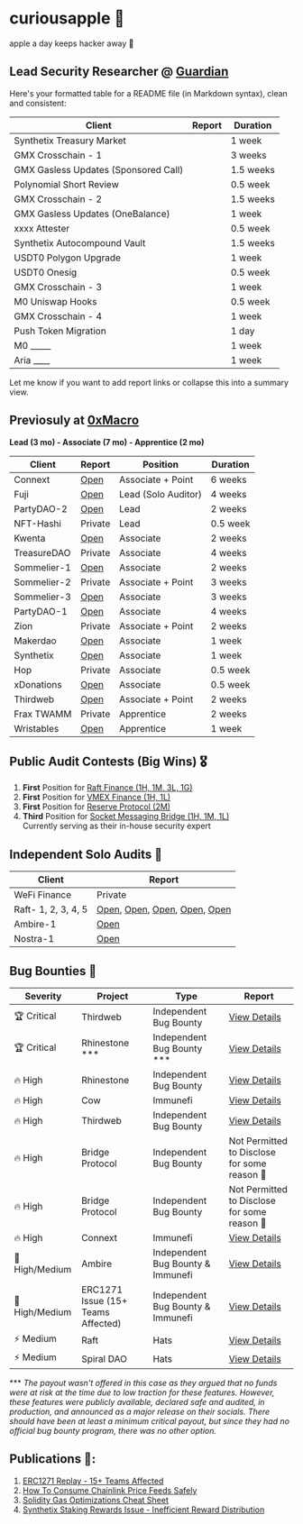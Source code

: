 # curiousapple 🦇
apple a day keeps hacker away 🍏

## Lead Security Researcher @ [Guardian](https://guardianaudits.com/)

Here's your formatted table for a README file (in Markdown syntax), clean and consistent:


| Client                              | Report                        | Duration  |
|-------------------------------------|-------------------------------|-----------|
| Synthetix Treasury Market           |                               | 1 week    |
| GMX Crosschain - 1                  |                               | 3 weeks   |
| GMX Gasless Updates (Sponsored Call)|                               | 1.5 weeks |
| Polynomial Short Review             |                               | 0.5 week  |
| GMX Crosschain - 2                  |                               | 1.5 weeks |
| GMX Gasless Updates (OneBalance)    |                               | 1 week    |
| xxxx Attester                       |                               | 0.5 week  |
| Synthetix Autocompound Vault        |                               | 1.5 weeks |
| USDT0 Polygon Upgrade               |                               | 1 week    |
| USDT0 Onesig                        |                               | 0.5 week  |
| GMX Crosschain - 3                  |                               | 1 week    |
| M0 Uniswap Hooks                    |                               | 0.5 week  |
| GMX Crosschain - 4                  |                               | 1 week    |
| Push Token Migration                |                               | 1 day     |
| M0 _____                            |                               | 1 week    |
| Aria ____                           |                               | 1 week    |


Let me know if you want to add report links or collapse this into a summary view.



##  Previosuly at [0xMacro](https://0xmacro.com/) 
 
**Lead (3 mo) - Associate (7 mo) - Apprentice (2 mo)** 

| Client      | Report                                                                                       | Position            | Duration |
|-------------|----------------------------------------------------------------------------------------------|---------------------|----------|
| Connext     | [Open]( https://github.com/0xcuriousapple/curiousapple-audits/blob/main/src/Connext.pdf )   | Associate + Point   | 6 weeks  |
| Fuji        | [Open](https://github.com/0xcuriousapple/curiousapple-audits/blob/main/src/Fuji.pdf)        | Lead (Solo Auditor) | 4 weeks  |
| PartyDAO-2  | [Open](https://github.com/0xcuriousapple/curiousapple-audits/blob/main/src/PartyDAO-2.pdf)  | Lead                | 2 weeks  |
| NFT-Hashi   | Private                                                                                      | Lead                | 0.5 week |
| Kwenta      | [Open](https://github.com/0xcuriousapple/curiousapple-audits/blob/main/src/Kwenta.pdf)      | Associate           | 2 weeks  |
| TreasureDAO | Private                                                                                      | Associate           | 4 weeks  |
| Sommelier-1 | [Open](https://github.com/0xcuriousapple/curiousapple-audits/blob/main/src/Sommelier-1.pdf) | Associate           | 2 weeks  |
| Sommelier-2 | Private                                                                                      | Associate + Point   | 3 weeks  |
| Sommelier-3 | [Open](https://github.com/0xcuriousapple/curiousapple-audits/blob/main/src/Sommelier-3.pdf) | Associate           | 3 weeks  |
| PartyDAO-1  | [Open](https://github.com/0xcuriousapple/curiousapple-audits/blob/main/src/PartyDAO-1.pdf)  | Associate           | 4 weeks  |
| Zion        | Private                                                                                      | Associate + Point   | 2 weeks  |
| Makerdao    | [Open](https://github.com/0xcuriousapple/curiousapple-audits/blob/main/src/Maker.pdf)       | Associate           | 1 week   |
| Synthetix   | [Open](https://github.com/0xcuriousapple/curiousapple-audits/blob/main/src/Synthetix.pdf)   | Associate           | 1 week   |
| Hop         | Private                                                                                      | Associate           | 0.5 week |
| xDonations  | [Open](https://github.com/0xcuriousapple/curiousapple-audits/blob/main/src/xDonations.pdf)  | Associate           | 0.5 week |
| Thirdweb    | [Open](https://github.com/0xcuriousapple/curiousapple-audits/blob/main/src/thirdweb.pdf)    | Associate + Point   | 2 weeks  |
| Frax TWAMM  | Private                                                                                      | Apprentice          | 2 weeks  |
| Wristables  | [Open](https://github.com/0xcuriousapple/curiousapple-audits/blob/main/src/Wristables.pdf)  | Apprentice          | 1 week   |

##  Public Audit Contests (Big Wins) :medal_military:

1. **First** Position for [Raft Finance (1H, 1M, 3L, 1G)](https://github.com/raft-fi/contracts/issues?q=is%3Aissue%20is%3Aclosed%20author%3A0xcuriousapple)
2. **First** Position for [VMEX Finance (1H, 1L)](https://github.com/hats-finance/VMEX-0x050183b53cf62bcd6c2a932632f8156953fd146f/issues/24) </br>
3.  **First** Position for [Reserve Protocol (2M)](https://cantina.xyz/competitions/9dfca0bc-a7bf-482e-a3df-4eb861f55c4f/leaderboard) </br>
4. **Third** Position for [Socket Messaging Bridge (1H, 1M, 1L)](https://sockettech.notion.site/WarRoom-Leaderboard-47a977c54ff74fd48eac780a9d518c70) </br>
    Currently serving as their in-house security expert

## Independent Solo Audits :seedling:

| Client               | Report   |   
|-------------         |--------  |  
| WeFi Finance    | Private       
| Raft- 1, 2, 3, 4, 5  | [Open](https://github.com/0xcuriousapple/curiousapple-audits/blob/main/src/Raft-1.md), [Open](https://github.com/0xcuriousapple/curiousapple-audits/blob/main/src/Raft-2.md), [Open](https://gist.github.com/0xcuriousapple/9537546b308ce08fdc20090c05b0f7d4), [Open](https://gist.github.com/0xcuriousapple/d5777b11dc6c109dcb207150e8bb3b56), [Open](https://gist.github.com/0xcuriousapple/d2d332af1edac19a6e856d309dc440c1)|
| Ambire-1        | [Open](https://gist.github.com/0xcuriousapple/3a670a8980991833df9ee124a6934e52)|    
| Nostra-1        | [Open](https://gist.github.com/0xcuriousapple/3c306d93f884348c82b444c8ac2194ff)|         


## Bug Bounties :santa:

| Severity | Project | Type | Report |
|----------|---------|------|--------|
| 🏆 Critical | Thirdweb | Independent Bug Bounty | [View Details](https://gist.github.com/0xcuriousapple/e3df31decac16d3859349b4247a3e50c) |
| 🏆 Critical | Rhinestone *** | Independent Bug Bounty *** | [View Details](https://gist.github.com/0xcuriousapple/d7128a1d8ee342e21e8cea3350687566) |
| 🔥 High | Rhinestone | Independent Bug Bounty | [View Details](https://gist.github.com/0xcuriousapple/6c099551fc45274c20f7fb773ad5f2a0) |
| 🔥 High | Cow | Immunefi | [View Details](https://gist.github.com/0xcuriousapple/f68f63ab25f463f8f9fb5759209ab497) |
| 🔥 High | Thirdweb | Independent Bug Bounty | [View Details](https://gist.github.com/0xcuriousapple/a47472a1107384cf5db1470dc8a6d2cb) |
| 🔥 High | Bridge Protocol | Independent Bug Bounty | Not Permitted to Disclose for some reason 🤷 |
| 🔥 High | Bridge Protocol | Independent Bug Bounty | Not Permitted to Disclose for some reason 🤷 |
| 🔥 High | Connext | Immunefi | [View Details](https://gist.github.com/0xcuriousapple/5a624d56d95c49b2a18f9ed64f070376) |
| 📌 High/Medium | Ambire | Independent Bug Bounty & Immunefi | [View Details](https://gist.github.com/0xcuriousapple/6e45a013b1a4878c584941f2958c19bc) |
| 📌 High/Medium | ERC1271 Issue (15+ Teams Affected) | Independent Bug Bounty & Immunefi | [View Details](https://mirror.xyz/curiousapple.eth/pFqAdW2LiJ-6S4sg_u1z08k4vK6BCJ33LcyXpnNb8yU) |
| ⚡ Medium | Raft | Hats | [View Details](https://gist.github.com/0xcuriousapple/ce1f4150674f2559e375b401a02dc776) |
| ⚡ Medium | Spiral DAO | Hats | [View Details](https://gist.github.com/0xcuriousapple/5b48f9d8072b15cd5b0c5371398df0f3) |



***  _The payout wasn't offered in this case as they argued that no funds were at risk at the time due to low traction for these features._ 
_However, these features were publicly available, declared safe and audited, in production, and announced as a major release on their socials._
_There should have been at least a minimum critical payout, but since they had no official bug bounty program, there was no other option._

## Publications 📑:
1. [ERC1271 Replay - 15+ Teams Affected](https://mirror.xyz/curiousapple.eth/pFqAdW2LiJ-6S4sg_u1z08k4vK6BCJ33LcyXpnNb8yU)
1. [How To Consume Chainlink Price Feeds Safely](https://0xmacro.com/writing/how-to-consume-chainlink-price-feeds-safely)
2. [Solidity Gas Optimizations Cheat Sheet](https://0xmacro.com/writing/solidity-gas-optimizations-cheat-sheet)
4. [Synthetix Staking Rewards Issue - Inefficient Reward Distribution](https://0xmacro.com/writing/synthetix-staking-rewards-issue-inefficient-reward-distribution)
